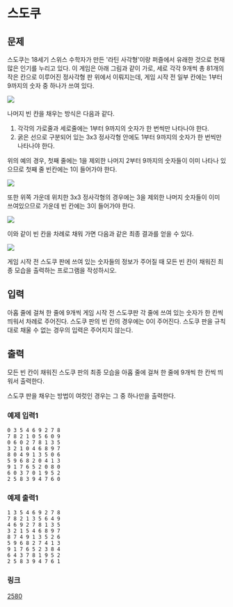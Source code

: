 # 스도쿠

## 문제

스도쿠는 18세기 스위스 수학자가 만든 '라틴 사각형'이랑 퍼즐에서 유래한 것으로 현재 많은 인기를 누리고 있다. 이 게임은 아래 그림과 같이 가로, 세로 각각 9개씩 총 81개의 작은 칸으로 이루어진 정사각형 판 위에서 이뤄지는데, 게임 시작 전 일부 칸에는 1부터 9까지의 숫자 중 하나가 쓰여 있다.


![](https://upload.acmicpc.net/508363ac-0289-4a92-a639-427b10d66633/-/preview/)


나머지 빈 칸을 채우는 방식은 다음과 같다.


1. 각각의 가로줄과 세로줄에는 1부터 9까지의 숫자가 한 번씩만 나타나야 한다.
2. 굵은 선으로 구분되어 있는 3x3 정사각형 안에도 1부터 9까지의 숫자가 한 번씩만 나타나야 한다.


위의 예의 경우, 첫째 줄에는 1을 제외한 나머지 2부터 9까지의 숫자들이 이미 나타나 있으므로 첫째 줄 빈칸에는 1이 들어가야 한다.


![](https://upload.acmicpc.net/38e505c6-0452-4a56-b01c-760c85c6909b/-/preview/)


또한 위쪽 가운데 위치한 3x3 정사각형의 경우에는 3을 제외한 나머지 숫자들이 이미 쓰여있으므로 가운데 빈 칸에는 3이 들어가야 한다.


![](https://upload.acmicpc.net/89873d9d-56ae-44f7-adb2-bd5d7e243016/-/preview/)


이와 같이 빈 칸을 차례로 채워 가면 다음과 같은 최종 결과를 얻을 수 있다.


![](https://upload.acmicpc.net/fe68d938-770d-46ea-af71-a81076bc3963/-/preview/)


게임 시작 전 스도쿠 판에 쓰여 있는 숫자들의 정보가 주어질 때 모든 빈 칸이 채워진 최종 모습을 출력하는 프로그램을 작성하시오.

## 입력

아홉 줄에 걸쳐 한 줄에 9개씩 게임 시작 전 스도쿠판 각 줄에 쓰여 있는 숫자가 한 칸씩 띄워서 차례로 주어진다. 스도쿠 판의 빈 칸의 경우에는 0이 주어진다. 스도쿠 판을 규칙대로 채울 수 없는 경우의 입력은 주어지지 않는다.

## 출력

모든 빈 칸이 채워진 스도쿠 판의 최종 모습을 아홉 줄에 걸쳐 한 줄에 9개씩 한 칸씩 띄워서 출력한다.


스도쿠 판을 채우는 방법이 여럿인 경우는 그 중 하나만을 출력한다.

### 예제 입력1

```
0 3 5 4 6 9 2 7 8
7 8 2 1 0 5 6 0 9
0 6 0 2 7 8 1 3 5
3 2 1 0 4 6 8 9 7
8 0 4 9 1 3 5 0 6
5 9 6 8 2 0 4 1 3
9 1 7 6 5 2 0 8 0
6 0 3 7 0 1 9 5 2
2 5 8 3 9 4 7 6 0
```

### 예제 출력1

```
1 3 5 4 6 9 2 7 8
7 8 2 1 3 5 6 4 9
4 6 9 2 7 8 1 3 5
3 2 1 5 4 6 8 9 7
8 7 4 9 1 3 5 2 6
5 9 6 8 2 7 4 1 3
9 1 7 6 5 2 3 8 4
6 4 3 7 8 1 9 5 2
2 5 8 3 9 4 7 6 1
```

### 링크

<a href="https://www.acmicpc.net/problem/2580" target="_blank">2580</a>